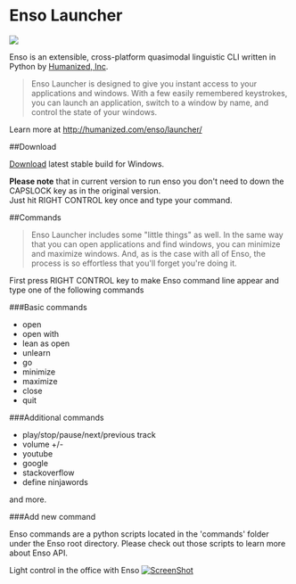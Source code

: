 # Enso Launcher

<img src="https://raw.github.com/tartakynov/enso/md-resources/screen.PNG" />

Enso is an extensible, cross-platform quasimodal linguistic CLI written in Python by [Humanized, Inc](http://www.humanized.com). 

> Enso Launcher is designed to give you instant access to your applications and windows. With a few easily remembered keystrokes, you can launch an application, switch to a window by name, and control the state of your windows.

Learn more at http://humanized.com/enso/launcher/

##Download

[Download](https://bitbucket.org/tartakynov/enso/downloads/EnsoCommunitySetup.exe) latest stable build for Windows.

**Please note** that in current version to run enso you don't need to down the CAPSLOCK key as in the original version.  
Just hit RIGHT CONTROL key once and type your command.


##Commands

> Enso Launcher includes some "little things" as well. In the same way that you can open applications and find windows, you can minimize and maximize windows. And, as is the case with all of Enso, the process is so effortless that you'll forget you're doing it.

First press RIGHT CONTROL key to make Enso command line appear and type one of the following commands

###Basic commands

* open
* open with
* lean as open
* unlearn
* go
* minimize
* maximize
* close 
* quit

###Additional commands

* play/stop/pause/next/previous track
* volume +/-
* youtube
* google
* stackoverflow
* define ninjawords

and more.

###Add new command

Enso commands are a python scripts located in the 'commands' folder under the Enso root directory. Please check out those scripts to learn more about Enso API.

Light control in the office with Enso
[![ScreenShot](https://raw.github.com/tartakynov/enso/md-resources/enso-light-youtube.PNG)](http://www.youtube.com/watch?v=yU_ENetpz_I)
